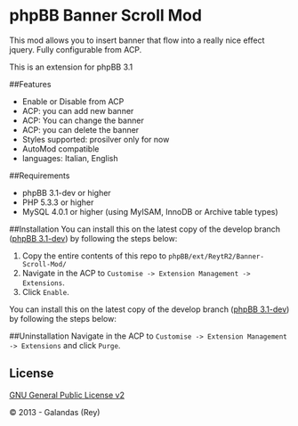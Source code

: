 phpBB Banner Scroll Mod
=================

This mod allows you to insert banner that flow into a really nice effect jquery. Fully configurable from ACP.

This is an extension for phpBB 3.1


##Features
- Enable or Disable from ACP
- ACP: you can add new banner
- ACP: You can change the banner
- ACP: you can delete the banner
- Styles supported: prosilver only for now
- AutoMod compatible
- languages: Italian, English

##Requirements
- phpBB 3.1-dev or higher
- PHP 5.3.3 or higher
- MySQL 4.0.1 or higher (using MyISAM, InnoDB or Archive table types)

##Installation
You can install this on the latest copy of the develop branch ([phpBB 3.1-dev](https://github.com/phpbb/phpbb3)) by following the steps below:

1. Copy the entire contents of this repo to `phpBB/ext/ReytR2/Banner-Scroll-Mod/`
2. Navigate in the ACP to `Customise -> Extension Management -> Extensions`.
3. Click `Enable`.

You can install this on the latest copy of the develop branch ([phpBB 3.1-dev](https://github.com/phpbb/phpbb3)) by following the steps below:


##Uninstallation
Navigate in the ACP to `Customise -> Extension Management -> Extensions` and click `Purge`.

## License
[GNU General Public License v2](http://opensource.org/licenses/GPL-2.0)

© 2013 - Galandas (Rey)
